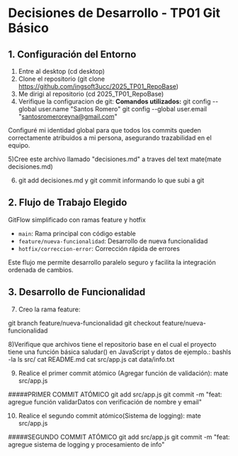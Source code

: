# Decisiones de Desarrollo - TP01 Git Básico

## 1. Configuración del Entorno

1) Entre al desktop (cd desktop)
2) Clone el repositorio (git clone https://github.com/ingsoft3ucc/2025_TP01_RepoBase)
3) Me dirigi al repositorio (cd 2025_TP01_RepoBase)
4) Verifique la configuracion de git:
**Comandos utilizados:**
git config --global user.name "Santos Romero"
git config --global user.email "santosromeroreyna@gmail.com"

Configuré mi identidad global para que todos los commits queden correctamente atribuidos a mi persona, asegurando trazabilidad en el equipo.

5)Cree este archivo llamado "decisiones.md" a traves del text mate(mate decisiones.md)

6) git add decisiones.md y git commit informando lo que subi a git

## 2. Flujo de Trabajo Elegido

GitFlow simplificado con ramas feature y hotfix
- `main`: Rama principal con código estable
- `feature/nueva-funcionalidad`: Desarrollo de nueva funcionalidad  
- `hotfix/correccion-error`: Corrección rápida de errores

Este flujo me permite desarrollo paralelo seguro y facilita la integración ordenada de cambios.

## 3. Desarrollo de Funcionalidad

7) Creo la rama feature:

git branch feature/nueva-funcionalidad
git checkout feature/nueva-funcionalidad

8)Verifique que archivos tiene el repositorio base en el cual el proyecto tiene una función básica saludar() en JavaScript y datos de ejemplo.:
bashls -la
ls src/
cat README.md
cat src/app.js
cat data/info.txt

9) Realice el primer commit atómico (Agregar función de validación):
mate src/app.js 

#####PRIMER COMMIT ATÓMICO
git add src/app.js
git commit -m "feat: agregue función validarDatos con verificación de nombre y email"


10) Realice el segundo commit atómico(Sistema de logging):
mate src/app.js

#####SEGUNDO COMMIT ATÓMICO
git add src/app.js
git commit -m "feat: agregue sistema de logging y procesamiento de info"

